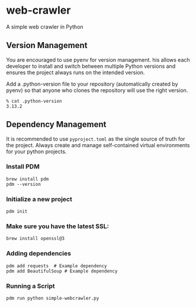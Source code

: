# web-crawler
A simple web crawler in Python

## Version Management
You are encouraged to use pyenv for version management. his allows each developer to install and switch between multiple Python versions and ensures the project always runs on the intended version.

Add a .python-version file to your repository (automatically created by pyenv) so that anyone who clones the repository will use the right version.
```shell
% cat .python-version
3.13.2
```

## Dependency Management
It is recommended to use ```pyproject.toml``` as the single source of truth for the project. Always create and manage self-contained virtual environments for your python projects.

### Install PDM
```shell
brew install pdm
pdm --version
```

### Initialize a new project
```shell
pdm init
```

### Make sure you have the latest SSL:
```shell
brew install openssl@3
```

### Adding dependencies
```shell
pdm add requests  # Example dependency
pdm add BeautifulSoup # Example dependency
```

### Running a Script
```shell
pdm run python simple-webcrawler.py
```